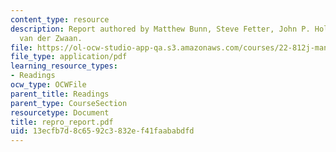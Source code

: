 ```yaml
---
content_type: resource
description: Report authored by Matthew Bunn, Steve Fetter, John P. Holdren, and Bob
  van der Zwaan.
file: https://ol-ocw-studio-app-qa.s3.amazonaws.com/courses/22-812j-managing-nuclear-technology-spring-2004/13ecfb7d8c6592c3832ef41faababdfd_repro_report.pdf
file_type: application/pdf
learning_resource_types:
- Readings
ocw_type: OCWFile
parent_title: Readings
parent_type: CourseSection
resourcetype: Document
title: repro_report.pdf
uid: 13ecfb7d-8c65-92c3-832e-f41faababdfd
---
```

